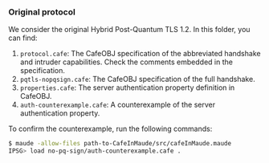 ### Original protocol
We consider the original Hybrid Post-Quantum TLS 1.2.
In this folder, you can find:
1. `protocol.cafe`: The CafeOBJ specification of the abbreviated handshake and intruder capabilities. Check the comments embedded in the specification.
2. `pqtls-nopqsign.cafe`: The CafeOBJ specification of the full handshake.
3. `properties.cafe`: The server authentication property definition in CafeOBJ.
4. `auth-counterexample.cafe`: A counterexample of the server authentication property.

To confirm the counterexample, run the following commands:

```bash
$ maude -allow-files path-to-CafeInMaude/src/cafeInMaude.maude
IPSG> load no-pq-sign/auth-counterexample.cafe .
```